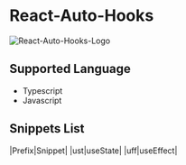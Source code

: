 # React-Auto-Hooks

![React-Auto-Hooks-Logo](https://github.com/Maaaaru/React-Auto-Hooks/tree/develop/images/logo.png)

## Supported Language
* Typescript
* Javascript 

## Snippets List
|Prefix|Snippet|
|ust|useState|
|uff|useEffect|
